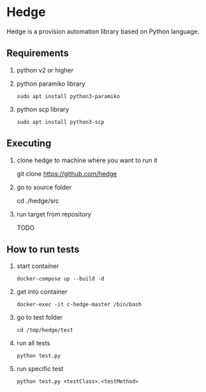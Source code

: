 # Hedge

Hedge is a provision automation library based on Python language.

## Requirements

1. python v2 or higher    

2. python paramiko library
    ```
    sudo apt install python3-paramiko
    ```

3. python scp library
    ```
    sudo apt install python3-scp
    ```

## Executing 

1. clone hedge to machine where you want to run it

    git clone https://github.com/hedge

2. go to source folder

    cd ./hedge/src

3. run target from repository

    TODO

## How to run tests

1. start container
    ```
    docker-compose up --build -d
    ```
2. get into container
    ```
    docker-exec -it c-hedge-master /bin/bash
    ```
3. go to test folder
    ```
    cd /tmp/hedge/test
    ```
4. run all tests
    ```
    python test.py
    ```

5. run specific test
    ```
    python test.py <testClass>.<testMethod>
    ```
